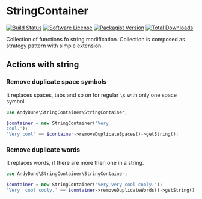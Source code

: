 # StringContainer

[![Build Status](https://travis-ci.org/AndyDune/StringContainer.svg?branch=master)](https://travis-ci.org/AndyDune/StringContainer)
[![Software License](https://img.shields.io/badge/license-MIT-brightgreen.svg?style=flat-square)](LICENSE)
[![Packagist Version](https://img.shields.io/packagist/v/andydune/string-container.svg?style=flat-square)](https://packagist.org/packages/andydune/string-container)
[![Total Downloads](https://img.shields.io/packagist/dt/andydune/string-container.svg?style=flat-square)](https://packagist.org/packages/andydune/string-container)


Collection of functions fo string modification. Collection is composed as strategy pattern with simple extension.

## Actions with string

### Remove duplicate space symbols

It replaces spaces, tabs and so on for regular `\s` with only one space symbol.

```php
use AndyDune\StringContainer\StringContainer;

$container = new StringContainer('Very    
cool.');
'Very cool' == $container->removeDuplicateSpaces()->getString();
```

### Remove duplicate words

It replaces words, if there are more then one in a string.

```php
use AndyDune\StringContainer\StringContainer;

$container = new StringContainer('Very very cool cooly.');
'Very  cool cooly.' == $container->removeDuplicateWords()->getString();
```
